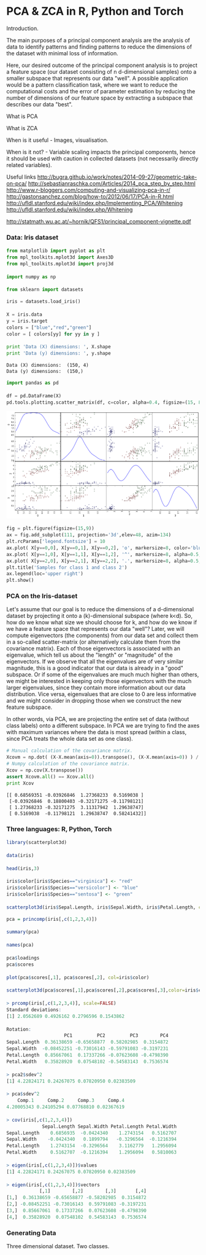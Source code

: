# PCA & ZCA in R, Python and Torch

Introduction.

The main purposes of a principal component analysis are the analysis of data to identify patterns and finding patterns to reduce the dimensions of the dataset with minimal loss of information.

Here, our desired outcome of the principal component analysis is to project a feature space (our dataset consisting of n d-dimensional samples) onto a smaller subspace that represents our data "well". A possible application would be a pattern classification task, where we want to reduce the computational costs and the error of parameter estimation by reducing the number of dimensions of our feature space by extracting a subspace that describes our data "best".



What is PCA

What is ZCA

When is it useful - Images, visualisation.

When is it not? - Variable scaling impacts the principal components, hence it should be used with caution in collected datasets (not necessarily directly related variables).

Useful links
http://bugra.github.io/work/notes/2014-09-27/geometric-take-on-pca/
http://sebastianraschka.com/Articles/2014_pca_step_by_step.html
http://www.r-bloggers.com/computing-and-visualizing-pca-in-r/
http://gastonsanchez.com/blog/how-to/2012/06/17/PCA-in-R.html
http://ufldl.stanford.edu/wiki/index.php/Implementing_PCA/Whitening
http://ufldl.stanford.edu/wiki/index.php/Whitening

http://statmath.wu.ac.at/~hornik/QFS1/principal_component-vignette.pdf

### Data: Iris dataset

~~~python
from matplotlib import pyplot as plt
from mpl_toolkits.mplot3d import Axes3D
from mpl_toolkits.mplot3d import proj3d

import numpy as np

from sklearn import datasets
~~~

~~~python
iris = datasets.load_iris()

X = iris.data
y = iris.target
colors = ["blue","red","green"]
color = [ colors[yy] for yy in y ]

print 'Data (X) dimensions: ', X.shape
print 'Data (y) dimensions: ', y.shape
~~~
~~~
Data (X) dimensions:  (150, 4)
Data (y) dimensions:  (150,)
~~~

~~~python
import pandas as pd

df = pd.DataFrame(X)
pd.tools.plotting.scatter_matrix(df, c=color, alpha=0.4, figsize=(15, 8), diagonal='kde')
~~~

<img src="assets/iris---scattermatrix.png"/>

~~~python
fig = plt.figure(figsize=(15,9))
ax = fig.add_subplot(111, projection='3d',elev=48, azim=134)
plt.rcParams['legend.fontsize'] = 10   
ax.plot( X[y==0,0], X[y==0,1], X[y==0,2], 'o', markersize=8, color='blue', alpha=0.5, label=iris.target_names[0])
ax.plot( X[y==1,0], X[y==1,1], X[y==1,2], '^', markersize=8, alpha=0.5, color='red', label=iris.target_names[1])
ax.plot( X[y==2,0], X[y==2,1], X[y==2,2], '.', markersize=8, alpha=0.5, color='green', label=iris.target_names[2])
plt.title('Samples for class 1 and class 2')
ax.legend(loc='upper right')
plt.show()
~~~


### PCA on the Iris-dataset

Let's assume that our goal is to reduce the dimensions of a d-dimensional dataset by projecting it onto a (k)-dimensional subspace (where k<d). So, how do we know what size we should choose for k, and how do we know if we have a feature space that represents our data "well"?
Later, we will compute eigenvectors (the components) from our data set and collect them in a so-called scatter-matrix (or alternatively calculate them from the covariance matrix). Each of those eigenvectors is associated with an eigenvalue, which tell us about the "length" or "magnitude" of the eigenvectors. If we observe that all the eigenvalues are of very similar magnitude, this is a good indicator that our data is already in a "good" subspace. Or if some of the eigenvalues are much much higher than others, we might be interested in keeping only those eigenvectors with the much larger eigenvalues, since they contain more information about our data distribution. Vice versa, eigenvalues that are close to 0 are less informative and we might consider in dropping those when we construct the new feature subspace.

In other words, via PCA, we are projecting the entire set of data (without class labels) onto a different subspace. In PCA we are trying to find the axes with maximum variances where the data is most spread (within a class, since PCA treats the whole data set as one class).

~~~python
# Manual calculation of the covariance matrix.
Xcovm = np.dot( (X-X.mean(axis=0)).transpose(), (X-X.mean(axis=0)) ) / (X.shape[0]-1)
# Numpy calculation of the covariance matrix.
Xcov = np.cov(X.transpose())
assert Xcovm.all() == Xcov.all()
print Xcov
~~~
~~~
[[ 0.68569351 -0.03926846  1.27368233  0.5169038 ]
 [-0.03926846  0.18800403 -0.32171275 -0.11798121]
 [ 1.27368233 -0.32171275  3.11317942  1.29638747]
 [ 0.5169038  -0.11798121  1.29638747  0.58241432]]
~~~






### Three languages: R, Python, Torch

~~~r
library(scatterplot3d)

data(iris)

head(iris,3)

iris$color[iris$Species=="virginica"] <- "red"
iris$color[iris$Species=="versicolor"] <- "blue"
iris$color[iris$Species=="sentosa"] <- "green"

scatterplot3d(iris$Sepal.Length, iris$Sepal.Width, iris$Petal.Length, color=iris$color, pch=19)
~~~

~~~r
pca = princomp(iris[,c(1,2,3,4)])

summary(pca)

names(pca)

pca$loadings
pca$scores

plot(pca$scores[,1], pca$scores[,2], col=iris$color)

scatterplot3d(pca$scores[,1],pca$scores[,2],pca$scores[,3],color=iris$color)

> prcomp(iris[,c(1,2,3,4)], scale=FALSE)
Standard deviations:
[1] 2.0562689 0.4926162 0.2796596 0.1543862

Rotation:
                     PC1         PC2         PC3        PC4
Sepal.Length  0.36138659 -0.65658877  0.58202985  0.3154872
Sepal.Width  -0.08452251 -0.73016143 -0.59791083 -0.3197231
Petal.Length  0.85667061  0.17337266 -0.07623608 -0.4798390
Petal.Width   0.35828920  0.07548102 -0.54583143  0.7536574

> pca2$sdev^2
[1] 4.22824171 0.24267075 0.07820950 0.02383509

> pca$sdev^2
    Comp.1     Comp.2     Comp.3     Comp.4 
4.20005343 0.24105294 0.07768810 0.02367619 

> cov(iris[,c(1,2,3,4)])
             Sepal.Length Sepal.Width Petal.Length Petal.Width
Sepal.Length    0.6856935  -0.0424340    1.2743154   0.5162707
Sepal.Width    -0.0424340   0.1899794   -0.3296564  -0.1216394
Petal.Length    1.2743154  -0.3296564    3.1162779   1.2956094
Petal.Width     0.5162707  -0.1216394    1.2956094   0.5810063

> eigen(iris[,c(1,2,3,4)])$values
[1] 4.22824171 0.24267075 0.07820950 0.02383509

> eigen(iris[,c(1,2,3,4)])$vectors
            [,1]        [,2]        [,3]       [,4]
[1,]  0.36138659 -0.65658877 -0.58202985  0.3154872
[2,] -0.08452251 -0.73016143  0.59791083 -0.3197231
[3,]  0.85667061  0.17337266  0.07623608 -0.4798390
[4,]  0.35828920  0.07548102  0.54583143  0.7536574
~~~







### Generating Data

Three dimensional dataset. Two classes.

